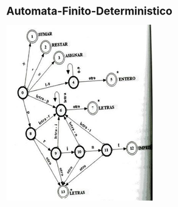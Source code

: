 # Automata-Finito-Deterministico


<img src="https://github.com/AndresRacines/Automata-Finito-Deterministico/blob/master/Automata.JPG" />
